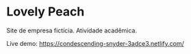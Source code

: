 # Lovely Peach
Site de empresa fictícia. Atividade acadêmica.

Live demo: https://condescending-snyder-3adce3.netlify.com/
